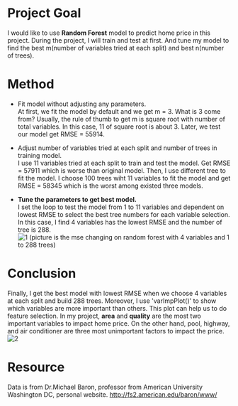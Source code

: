 # Project Goal
I would like to use <b>Random Forest</b> model to predict home price in this project. During the project, I will train and test at first. And tune my model to find 
the best m(number of variables tried at each split) and best n(number of trees).  
# Method
- Fit model without adjusting any parameters.  
At first, we fit the model by default and we get m = 3. What is 3 come from? Usually, the rule of thumb to get m is square root with number of total variables.
In this case, 11 of square root is about 3. Later, we test our model get RMSE = 55914.  

- Adjust number of variables tried at each split and number of trees in training model.  
I use 11 variables tried at each split to train and test the model. Get RMSE = 57911 which is worse than original model. Then, I use different tree to fit the model. 
I choose 100 trees wiht 11 variables to fit the model and get RMSE = 58345 which is the worst among existed three models.  

- <b>Tune the parameters to get best model.</b>  
I set the loop to test the model from 1 to 11 variables and dependent on lowest RMSE to select the best tree numbers for each variable selection. In this case, I find 4 variables has the lowest RMSE and the number of tree is 288.  
![1](https://user-images.githubusercontent.com/67025904/134745094-b25c4b03-bb04-49c5-8514-14e55b593ead.jpg)
(picture is the mse changing on random forest with 4 variables and 1 to 288 trees)

# Conclusion  
Finally, I get the best model with lowest RMSE when we choose 4 variables at each split and build 288 trees. Moreover, I use 'varImpPlot()' to show which variables are more important than others. This plot can help us to do feature selection. In my project, <b>area</b> and <b>quality</b> are the most two important variables to impact home price. On the other hand, pool, highway, and air conditioner are three most unimportant factors to impact the price.  
![2](https://user-images.githubusercontent.com/67025904/134745548-e60385ce-ea14-4d73-8933-0360f9aec27d.jpg)

# Resource
Data is from Dr.Michael Baron, professor from American University Washington DC, personal website. http://fs2.american.edu/baron/www/
